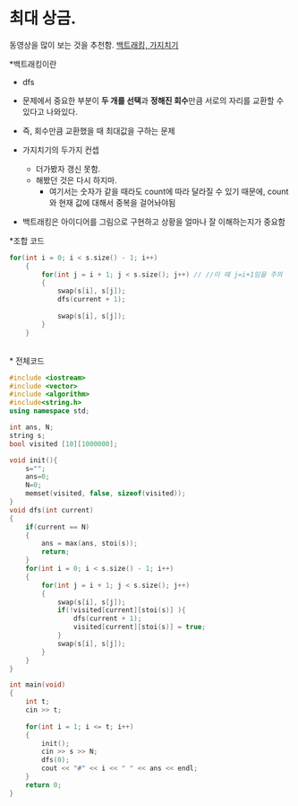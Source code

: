 # 최대 상금.
동영상을 많이 보는 것을 추천함. [백트래킹, 가지치기](https://www.youtube.com/watch?v=vGU8h1rneGw)<br>

*백트래킹이란 
 * dfs
* 문제에서 중요한 부분이 <b>두 개를 선택</b>과 <b>정해진 회수</b>만큼 서로의 자리를 교환할 수 있다고 나와있다.
* 즉, 회수만큼 교환했을 때 최대값을 구하는 문제
* 가지치기의 두가지 컨셉
  * 더가봤자 갱신 못함.
  * 해봤던 것은 다시 하지마.
    * 여기서는 숫자가 같을 때라도 count에 따라 달라질 수 있기 때문에, count와 현재 값에 대해서 중복을 걸어놔야됨
   
* 백트래킹은 아이디어를 그림으로 구현하고 상황을 얼마나 잘 이해하는지가 중요함

*조합 코드
```cpp
for(int i = 0; i < s.size() - 1; i++)  
    {
        for(int j = i + 1; j < s.size(); j++) // //이 때 j=i+1임을 주의
        {
            swap(s[i], s[j]);  
            dfs(current + 1);
            
            swap(s[i], s[j]);
        }
    }
```
<br>
* 전체코드

```cpp
#include <iostream>
#include <vector>
#include <algorithm>
#include<string.h>
using namespace std;

int ans, N;
string s;
bool visited [10][1000000];

void init(){
    s="";
    ans=0;
    N=0;
 	memset(visited, false, sizeof(visited));
}
void dfs(int current)
{
    if(current == N)
    {
        ans = max(ans, stoi(s));
        return;
    }
    for(int i = 0; i < s.size() - 1; i++)
    {
        for(int j = i + 1; j < s.size(); j++)
        {
            swap(s[i], s[j]);
            if(!visited[current][stoi(s)] ){
	            dfs(current + 1);
                visited[current][stoi(s)] = true;
            }
            swap(s[i], s[j]);
        }
    }
}

int main(void)
{
    int t;
    cin >> t;
    
    for(int i = 1; i <= t; i++)
    {
        init();
        cin >> s >> N;
        dfs(0);
        cout << "#" << i << " " << ans << endl;
    }
    return 0;
}
```
